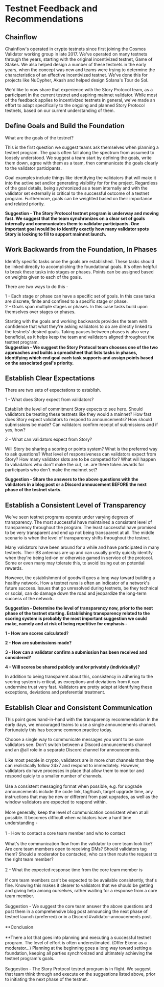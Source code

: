 # Testnet Feedback and Recommendations

## Chainflow

Chainflow's operated in crypto testnets since first joining the Cosmos Validator working group in late 2017. We've operated on many testnets through the years, starting with the original incentivized testnet, Game of Stakes. We also helped design a number of these testnets in the early years, when the concept was new and teams were trying to determine the characteristics of an effective incentivized testnet. We've done this for projects like NuCypher, Akash and helped design Solana's Tour de Sol.

We'd like to now share that experience with the Story Protocol team, as a participant in the current testnet and aspiring mainnet validator. While most of the feedback applies to incentivized testnets in general, we've made an effort to adapt specifically to the ongoing and planned Story Protocol testnets, based on our current understanding of them.

## Define Goals and Build the Foundation

What are the goals of the testnet?

This is the first question we suggest teams ask themselves when planning a testnet program. The goals often fall along the spectrum from assumed to loosely understood. We suggest a team start by defining the goals, write them down, agree with them as a team, then communicate the goals clearly to the validator participants.
 
Goal examples include things like identifying the validators that will make it into the active set and/or generating visibility for for the project. Regardless of the goal details, being sychronized as a team internally and with the validator set externally is critical to the successful outcome of a testnet program. Furthermore, goals can be weighted based on their importance and related priority.

**Suggestion - The Story Protocol testnet program is underway and moving fast. We suggest that the team synchronizes on a clear set of goals internally and communicates them to validator participants. One important goal would be to identify exactly how many validator spots Story is looking to fill to support mainnet launch.**

## Work Backwards from the Foundation, In Phases
 
Identify specific tasks once the goals are established. These tasks should be linked directly to accomplishing the foundational goals. It's often helpful to break these tasks into stages or phases. Points can be assigned based on weights given to each of the goals.

There are two ways to do this -

1 - Each stage or phase can have a specific set of goals. In this case tasks are discrete, finite and confined to a specific stage or phase.  
2 - Goals span multiple stages or phases. In this case tasks build upon themselves over stages or phases.

Starting with the goals and working backwards provides the team with confidence that what they're asking validators to do are directly linked to the testnets' desired goals. Taking pauses between phases is also very beneficial, as it helps keep the team and validators aligned throughout the testnet program.
   
**Suggestion - We suggest the Story Protocol team chooses one of the two approaches and builds a spreadsheet that lists tasks in phases, identifying which end goal each task supports and assign points based on the associated goal's priority.**

## Establish Clear Expectations

There are two sets of expectations to establish.  

1 - What does Story expect from validators?

Establish the level of commitment Story expects to see here. Should validators be treating these testnets like they would a mainnet? How fast does Story expect validators to respond to announcements? How should submissions be made? Can validators confirm receipt of submissions and if yes, how?
  
2 - What can validators expect from Story?
  
Will Story be sharing a scoring or points system? What is the preferred way to ask questions? What level of responsiveness can validators expect from Story? How many validator slots are to be competed for? What will happen to valiadators who don't make the cut, i.e. are there token awards for participants who don't make the mainnet set?

**Suggestion - Share the answers to the above questions with the validators in a blog post or a Discord annoucement BEFORE the next phase of the testnet starts.**

## Establish a Consistent Level of Transparency
  
We've seen testnet programs operate under varying degrees of transparency. The most successful have maintained a consistent level of transparency throughout the program. The least successful have promised to be very transparent and end up not being transparent at all. The middle scenario is when the level of transparency shifts throughout the testnet.

Many validators have been around for a while and have participated in many testnets. Their BS antennas are up and can usually pretty quickly identify when they're being led-on or otherwise gamed in service of the protocol. Some or even many may tolerate this, to avoid losing out on potential rewards.

However, the establishment of goodwill goes a long way toward building a healthy network. How a testnet runs is often an indicator of a network's future success. Issues that go unresolved during testnets, be they technical or social, can do damage down the road and jeopardize the long-term success of the network.

**Suggestion - Determine the level of transparency now, prior to the next phase of the testnet starting. Establishing transparency related to the scoring system is probably the most important suggestion we could make, namely and at risk of being repetitive for emphasis -**  

**1 - How are scores calculated?**

**2 - How are submissions made?**
  
**3 - How can a validator confirm a submission has been received and considered?**

**4 - Will scores be shared publicly and/or privately (individually)?**
 
In addition to being transparent about this, consistency in adhering to the scoring system is critical, as exceptions and deviations from it can undermine trust very fast. Validators are pretty adept at identifying these exceptions, deviations and preferential treatment.
  
## Establish Clear and Consistent Communication

This point goes hand-in-hand with the transparency recommendation In the early days, we encouraged teams to use a single announcements channel. Fortunately this has become common practice today.

Choose a single way to communicate messages you want to be sure validators see. Don't switch between a Discord announcements channel and an @all role in a separate Discord channel for announcements.  
<br/>Like most people in crypto, validators are in more chat channels than they can realistically follow 24x7 and respond to immediately. However, validators do have processes in place that allow them to monitor and respond quicly to a smaller number of channels.   
<br/>Use a consistent messaging format when possible, e.g. for upgrade announcements include the code link, tag/hash, target upgrade time, any instructions that may be new or different from past upgrades, as well as the window validators are expected to respond within.  
<br/>More generally, keep the level of communication consistent when at all possible. It becomes difficult when validators have a hard time understanding -  
<br/>1 - How to contact a core team member and who to contact  
<br/>What's the communication flow from the validator to core team look like? Are core team members open to receiving DMs? Should validators tag them? Should a moderator be contacted, who can then route the request to the right team member?  
<br/>2 - What the expected response time from the core team member is  
<br/>If core team members can't be expected to be available consistently, that's fine. Knowing this makes it clearer to validators that we should be getting and giving help among ourselves, rather waiting for a response from a core team member.  
<br/>Suggestion - We suggest the core team answer the above questions and post them in a comprehensive blog post announcing the next phase of testnet launch (preferred) or in a Discord #validator-annoucements post.  
<br/>**Conclusion  
<br/>**There a lot that goes into planning and executing a successful testnet program. The level of effort is often underestimated. (Offer Ekene as a moderator...) Planning at the beginning goes a long way toward setting a foundation, keeping all parties synchronized and ultimately achieving the testnet program's goals.  
<br/>Suggestion - The Story Protocol testnet program is in flight. We suggest that team think through and execute on the suggestions listed above, prior to initiating the next phase of the testnet.
